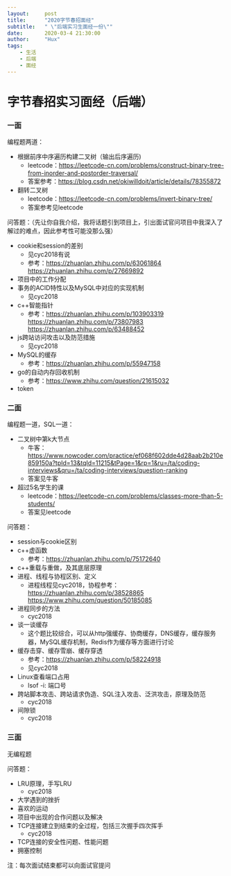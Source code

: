 ```yaml
---
layout:     post
title:      "2020字节春招面经"
subtitle:   " \"后端实习生面经一份\""
date:       2020-03-4 21:30:00
author:     "Hux"
tags:
    - 生活
    - 后端
    - 面经
---
```


# 字节春招实习面经（后端）

### 一面

编程题两道：

* 根据前序中序遍历构建二叉树（输出后序遍历)
  * leetcode：https://leetcode-cn.com/problems/construct-binary-tree-from-inorder-and-postorder-traversal/
  * 答案参考：https://blog.csdn.net/okiwilldoit/article/details/78355872
* 翻转二叉树
  * leetcode：https://leetcode-cn.com/problems/invert-binary-tree/
  * 答案参考见leetcode



问答题：（先让你自我介绍，我将话题引到项目上，引出面试官问项目中我深入了解过的难点，因此参考性可能没那么强）

* cookie和session的差别
  * 见cyc2018有说
  * 参考：https://zhuanlan.zhihu.com/p/63061864    https://zhuanlan.zhihu.com/p/27669892
* 项目中的工作分配
* 事务的ACID特性以及MySQL中对应的实现机制
  * 见cyc2018
* c++智能指针
  * 参考：https://zhuanlan.zhihu.com/p/103903319  https://zhuanlan.zhihu.com/p/73807983  https://zhuanlan.zhihu.com/p/63488452
* js跨站访问攻击以及防范措施
  * 见cyc2018
* MySQL的缓存
  * 参考：https://zhuanlan.zhihu.com/p/55947158
* go的自动内存回收机制
  * 参考：https://www.zhihu.com/question/21615032
* token



### 二面

编程题一道，SQL一道：

* 二叉树中第k大节点
  * 牛客：https://www.nowcoder.com/practice/ef068f602dde4d28aab2b210e859150a?tpId=13&tqId=11215&tPage=1&rp=1&ru=/ta/coding-interviews&qru=/ta/coding-interviews/question-ranking
  * 答案见牛客
* 超过5名学生的课
  * leetcode：https://leetcode-cn.com/problems/classes-more-than-5-students/
  * 答案见leetcode



问答题：

* session与cookie区别
* c++虚函数
  * 参考：https://zhuanlan.zhihu.com/p/75172640
* c++重载与重做，及其底层原理
* 进程、线程与协程区别、定义
  * 进程线程见cyc2018，协程参考：https://zhuanlan.zhihu.com/p/38528865    https://www.zhihu.com/question/50185085
* 进程同步的方法
  * cyc2018
* 谈一谈缓存
  * 这个题比较综合，可以从http强缓存、协商缓存，DNS缓存，缓存服务器，MySQL缓存机制，Redis作为缓存等方面进行讨论
* 缓存击穿、缓存雪崩、缓存穿透
  * 参考：https://zhuanlan.zhihu.com/p/58224918
  * 见cyc2018
* Linux查看端口占用
  * lsof -i: 端口号
* 跨站脚本攻击、跨站请求伪造、SQL注入攻击、泛洪攻击，原理及防范
  * cyc2018
* 间隙锁
  * cyc2018



### 三面

无编程题

问答题：

* LRU原理，手写LRU
  * cyc2018
* 大学遇到的挫折
* 喜欢的运动
* 项目中出现的合作问题以及解决
* TCP连接建立到结束的全过程，包括三次握手四次挥手
  * cyc2018
* TCP连接的安全性问题、性能问题
* 拥塞控制



注：每次面试结束都可以向面试官提问